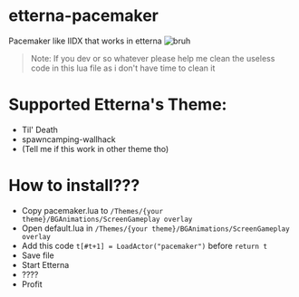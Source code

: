 # etterna-pacemaker
Pacemaker like IIDX that works in etterna
![bruh](https://mega-weeb.monox.xyz/f/848cf2.png "Example")

> Note: If you dev or so whatever please help me clean the useless code in this lua file as i don't have time to clean it

# Supported Etterna's Theme:
- Til' Death
- spawncamping-wallhack
- (Tell me if this work in other theme tho)

# How to install???
- Copy pacemaker.lua to `/Themes/{your theme}/BGAnimations/ScreenGameplay overlay`
- Open default.lua in `/Themes/{your theme}/BGAnimations/ScreenGameplay overlay`
- Add this code `t[#t+1] = LoadActor("pacemaker")` before `return t`
- Save file
- Start Etterna
- ????
- Profit
